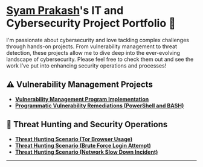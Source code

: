 # <a href="https://www.linkedin.com/in/syam-prakash-maddineni"/>Syam Prakash</a>'s IT and Cybersecurity Project Portfolio 🔐

I'm passionate about cybersecurity and love tackling complex challenges through hands-on projects. From vulnerability management to threat detection, these projects allow me to dive deep into the ever-evolving landscape of cybersecurity. Please feel free to check them out and see the work I’ve put into enhancing security operations and processes!


## ⚠️ Vulnerability Management Projects

- **[Vulnerability Management Program Implementation](https://github.com/CyberSyam007/Vulnerability-management-program)**
- **[Programmatic Vulnerability Remediations (PowerShell and BASH)](https://github.com/CyberSyam007/Programatic-vulnerability-management-powershell-and-bash-)**

## 🚨 Threat Hunting and Security Operations

- **[Threat Hunting Scenario (Tor Browser Usage)](https://github.com/CyberSyam007/Threat-hunting-scenario-tor)**
- **[Threat Hunting Scenario (Brute Force Login Attempt)](https://github.com/CyberSyam007/Brute-Force-Attempt/tree/main)**
- **[Threat Hunting Scenario (Network Slow Down Incident)](https://github.com/CyberSyam007/Sudden-Network-Slowdown-Incident/blob/main/README.md)** 

<hr/>




[linkedin]: https://linkedin.com/in/___________

<!--
<img width="35" alt="image" src="https://github.com/user-attachments/assets/2f41c7cd-5ea8-4475-b451-a37161b6c3fb"> 
<img width="35" alt="image" src="https://github.com/user-attachments/assets/77649969-9910-4994-8b96-74a116cfb2a8">
-->
